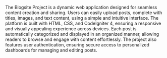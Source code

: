 The Blogsite Project is a dynamic web application designed for seamless content creation and sharing. Users can easily upload posts, complete with titles, images, and text content, using a simple and intuitive interface. The platform is built with HTML, CSS, and CodeIgniter 4, ensuring a responsive and visually appealing experience across devices. Each post is automatically categorized and displayed in an organized manner, allowing readers to browse and engage with content effortlessly. The project also features user authentication, ensuring secure access to personalized dashboards for managing and editing posts.
